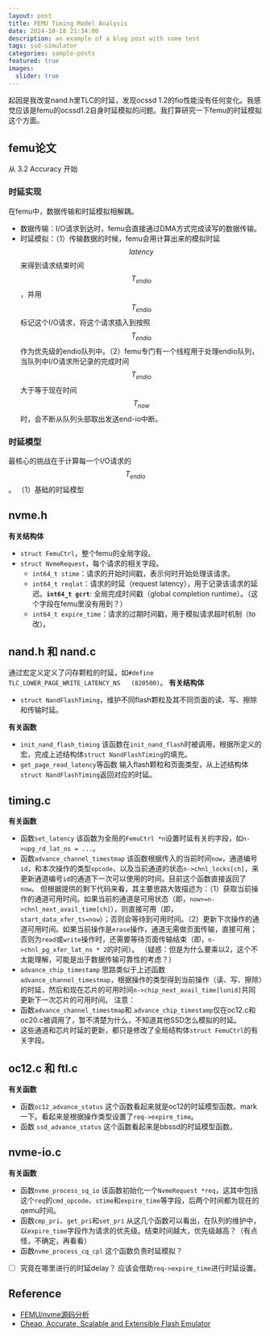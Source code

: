 ```yaml
---
layout: post
title: FEMU Timing Model Analysis
date: 2024-10-18 21:34:00
description: an example of a blog post with some test
tags: ssd-simulator
categories: sample-posts
featured: true
images:
  slider: true
---
```


起因是我改变nand.h里TLC的时延，发现ocssd 1.2的fio性能没有任何变化。我感觉应该是femu的ocssd1.2自身时延模拟的问题。我打算研究一下femu的时延模拟这个方面。

## femu论文

从 3.2 Accuracy 开始

### 时延实现

在femu中，数据传输和时延模拟相解耦。

- 数据传输：I/O请求到达时，femu会直接通过DMA方式完成读写的数据传输。
- 时延模拟：（1）传输数据的时候，femu会用计算出来的模拟时延$$ latency $$来得到请求结束时间$$ T_{endio} $$，并用$$ T_{endio} $$标记这个I/O请求，将这个请求插入到按照$$ T_{endio} $$作为优先级的endio队列中。（2）femu专门有一个线程用于处理endio队列，当队列中I/O请求所记录的完成时间$$ T_{endio} $$大于等于现在时间$$ T_{now} $$时，会不断从队列头部取出发送end-io中断。

### 时延模型

最核心的挑战在于计算每一个I/O请求的$$ T_{endio} $$。
（1）基础的时延模型

## nvme.h

**有关结构体**

- `struct FemuCtrl`，整个femu的全局字段。
- `struct NvmeRequest`，每个请求的相关字段。
	- `int64_t stime`：请求的开始时间戳，表示何时开始处理该请求。
	- `int64_t reqlat`：请求的时延（request latency），用于记录该请求的延迟。**`int64_t gcrt`**: 全局完成时间戳（global completion runtime）。（这个字段在femu里没有用到？）
	- `int64_t expire_time`：请求的过期时间戳，用于模拟请求超时机制（to改）。

## nand.h 和 nand.c

通过宏定义定义了闪存颗粒的时延，如`#define TLC_LOWER_PAGE_WRITE_LATENCY_NS   (820500)`。
**有关结构体**
- `struct NandFlashTiming`，维护不同flash颗粒及其不同页面的读、写、擦除和传输时延。

**有关函数**

- `init_nand_flash_timing`
该函数在`init_nand_flash`时被调用，根据所定义的宏，完成上述结构体`struct NandFlashTiming`的填充。
- `get_page_read_latency`等函数
输入flash颗粒和页面类型，从上述结构体`struct NandFlashTiming`返回对应的时延。

## timing.c

**有关函数**

- 函数`set_latency`
该函数为全局的`FemuCtrl *n`设置时延有关的字段，如`n->upg_rd_lat_ns = ...`。
- 函数`advance_channel_timestmap`
该函数根据传入的当前时间`now`，通道编号`id`，和本次操作的类型`opcode`，以及当前通道的状态`n->chnl_locks[ch]`，来更新通道编号`id`的通道下一次可以使用的时间。目前这个函数直接返回了`now`。
但根据提供的剩下代码来看，其主要思路大致描述为：（1）获取当前操作的通道可用时间。如果当前的通道是可用状态（即，`now>=n->chnl_next_avail_time[ch]`），则直接可用（即，`start_data_xfer_ts=now`）；否则会等待到可用时间。（2）更新下次操作的通道可用时间。如果当前操作是`erase`操作，通道无需做页面传输，直接可用；否则为`read`或`write`操作时，还需要等待页面传输结束（即，`n->chnl_pg_xfer_lat_ns * 2`的时间）。
（疑惑：但是为什么要乘以2，这个不太能理解，可能是出于数据传输可靠性的考虑？）
- `advance_chip_timestamp`
思路类似于上述函数`advance_channel_timestmap`，根据操作的类型得到当前操作（读、写、擦除）的时延，然后和现在芯片的可用时间`n->chip_next_avail_time[lunid]`共同更新下一次芯片的可用时间。
注意：
- 函数`advance_channel_timestmap`和 `advance_chip_timestamp`仅在oc12.c和oc20.c被调用了，暂不清楚为什么，不知道其他SSD怎么模拟的时延。
- 这些通道和芯片时延的更新，都只是修改了全局结构体`struct FemuCtrl`的有关字段。

## oc12.c 和 ftl.c

**有关函数**

- 函数`oc12_advance_status`
这个函数看起来就是oc12的时延模型函数。mark一下。看起来是根据操作类型设置了`req->expire_time`。
- 函数 `ssd_advance_status`
这个函数看起来是bbssd的时延模型函数。

## nvme-io.c

**有关函数**

- 函数`nvme_process_sq_io`
该函数初始化一个`NvmeRequest *req`，这其中包括这个`req`的`cmd_opcode`、`stime`和`expire_time`等字段，后两个时间都为现在的qemu时间。
- 函数`cmp_pri`、`get_pri`和`set_pri`
从这几个函数可以看出，在队列的维护中，以`expire_time`字段作为请求的优先级。结束时间越大，优先级越高？（有点怪，不确定，再看看）
- 函数`nvme_process_cq_cpl`
这个函数负责时延模拟？
- [ ] 究竟在哪里进行的时延delay？
应该会借助`req->expire_time`进行时延设置。

## Reference

- <a href="https://haslab.org/2021/05/03/femu-nvme.html"> FEMU/nvme源码分析 </a>
- <a href="https://www.usenix.org/system/files/conference/fast18/fast18-li.pdf"> Cheap, Accurate, Scalable and Extensible Flash Emulator </a>

